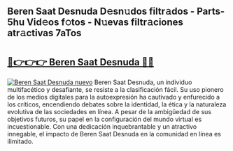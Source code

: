 ## Beren Saat Desnuda D𝚎sn𝚞dos filtr𝚊dos - Parts-5hu Vid𝚎os f𝚘tos - N𝚞evas filtr𝚊ciones atr𝚊ctivas 7aTos

# <h2><a href="http://mbe62wa.tromn.icu/?c=Beren+Saat+Desnuda">🔗👉👉👉 Beren Saat Desnuda 🔗🔗</a></h2>

[![Beren Saat Desnuda nuevo](https://i.imgur.com/pEAQMta.gif)](http://mbe62wa.tromn.icu/?c=Beren+Saat+Desnuda)
Beren Saat Desnuda, un individuo multifacético y desafiante, se resiste a la clasificación fácil. Su uso pionero de los medios digitales para la autoexpresión ha cautivado y enfurecido a los críticos, encendiendo debates sobre la identidad, la ética y la naturaleza evolutiva de las sociedades en línea. A pesar de la ambigüedad de sus objetivos futuros, su papel en la configuración del mundo virtual es incuestionable. Con una dedicación inquebrantable y un atractivo innegable, el impacto de Beren Saat Desnuda en la comunidad en línea es ilimitado.
